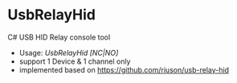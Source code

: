 # UsbRelayHid
C# USB HID Relay console tool
* Usage: *UsbRelayHid [NC|NO]*
* support 1 Device & 1 channel only
* implemented based on https://github.com/riuson/usb-relay-hid

